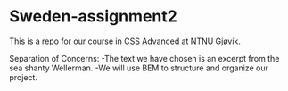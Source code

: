 # Sweden-assignment2
This is a repo for our course in CSS Advanced at NTNU Gjøvik.

Separation of Concerns:
-The text we have chosen is an excerpt from the sea shanty Wellerman.
-We will use BEM to structure and organize our project.
